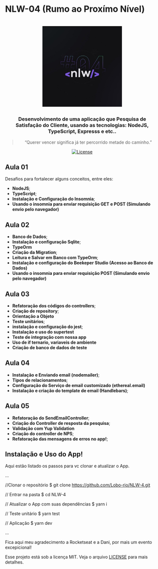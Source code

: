 # NLW-04 (Rumo ao Proxímo Nível)


<h1 align="center">
    <img alt="NLW-04" src="public/assets/nlw-04.jpg" width="260px" />
</h1>

<h3 align="center">
  Desenvolvimento de uma aplicação que Pesquisa de Satisfação do Cliente, usando as tecnologias:
  NodeJS, TypeScript, Expresss e etc..
</h3>

<blockquote align="center">“Querer vencer significa já ter percorrido metade do caminho.”</blockquote>

<p align="center">

  
  <a href="LICENSE" >
    <img alt="License" src="https://img.shields.io/badge/license-MIT-%23F8952D">
  </a>

</p>

<h2>
  Aula 01
</h2>

Desafios para fortalecer alguns conceitos, entre eles:

- **NodeJS**;
- **TypeScript**;
- **Instalação e Configuração do Insomnia**;
- **Usando o insomnia para enviar requisição GET e POST (Simulando envio pelo navegador)**

<h2>
  Aula 02
</h2>

- **Banco de Dados**;
- **Instalação e configuração Sqlite**;
- **TypeOrm**
- **Criação da Migration**;
- **Leitura e Salvar em Banco com TypeOrm**;
- **Instalação e configuração do Beekeper Studio (Acesso ao Banco de Dados)**
- **Usando o insomnia para enviar requisição POST (Simulando envio pelo navegador)**

<h2>
  Aula 03
</h2>

- **Refatoração dos códigos do controllers**;
- **Criação de repository**;
- **Orientação a Objeto**
- **Teste unitários**;
- **instalação e configuração do jest**;
- **Instalação e uso do supertest**
- **Teste de integração com nossa app**
- **Uso de if ternario, variaveis de ambiente**
- **Criação de banco de dados de teste**

<h2>
  Aula 04
</h2>

- **Instalação e Enviando email (nodemailer)**;
- **Tipos de relacionamentos**;
- **Configuração do Serviço de email customizado (ethereal.email)**
- **Instalação e criação do template de email (Handlebars)**;

<h2>
  Aula 05
</h2>

- **Refatoração do SendEmailController**;
- **Criação do Controller de resposta da pesquisa**;
- **Validação com Yup Validation**
- **Criação do controller de NPS**;
- **Refatoração das mensagens de erros no app!**;

<h2>
  Instalação e Uso do App!
</h2>

Aqui estão listado os passos para vc clonar e atualizar o App.

...

//Clonar o repositório
$ git clone https://github.com/Lobo-rio/NLW-4.git

// Entrar na pasta
$ cd NLW-4

// Atualizar o App com suas dependências
$ yarn i

// Teste unitário
$ yarn test

// Aplicação 
$ yarn dev

...

Fica aqui meu agradecimento a Rocketseat e a Dani, por mais um evento excepicional! 

Esse projeto está sob a licença MIT. Veja o arquivo [LICENSE](../LICENSE) para mais detalhes.
